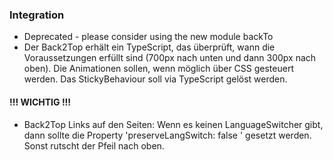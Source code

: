 ### Integration
 
 * Deprecated - please consider using the new module backTo
 * Der Back2Top erhält ein TypeScript, das überprüft, wann die Voraussetzungen erfüllt sind (700px nach unten und dann 300px nach oben). Die Animationen sollen, wenn möglich über CSS gesteuert werden. Das StickyBehaviour soll via TypeScript gelöst werden.
#### !!! WICHTIG !!!
 * Back2Top Links auf den Seiten: Wenn es keinen LanguageSwitcher gibt, dann sollte die Property 'preserveLangSwitch: false ' gesetzt werden. Sonst rutscht der Pfeil nach oben.


